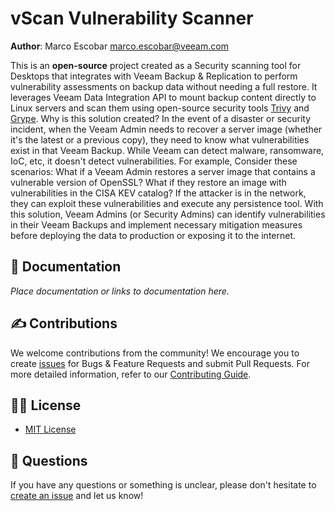 # vScan Vulnerability Scanner
**Author**: Marco Escobar marco.escobar@veeam.com

This is an **open-source** project created as a Security scanning tool for Desktops that integrates with Veeam Backup & Replication to perform vulnerability assessments on backup data without needing a full restore. 
It leverages Veeam Data Integration API to mount backup content directly to Linux servers and scan them using open-source security tools [Trivy](https://github.com/aquasecurity/trivy) and [Grype](https://github.com/anchore/grype).
Why is this solution created? In the event of a disaster or security incident, when the Veeam Admin needs to recover a server image (whether it's the latest or a previous copy), they need to know what vulnerabilities exist in that Veeam Backup.
While Veeam can detect malware, ransomware, IoC, etc,  it doesn't detect vulnerabilities. 
For example, Consider these scenarios: What if a Veeam Admin restores a server image that contains a vulnerable version of OpenSSL? What if they restore an image with vulnerabilities in the CISA KEV catalog? 
If the attacker is in the network, they can exploit these vulnerabilities and execute any persistence tool.
With this solution, Veeam Admins (or Security Admins) can identify vulnerabilities in their Veeam Backups and implement necessary mitigation measures before deploying the data to production or exposing it to the internet.


## 📗 Documentation

_Place documentation or links to documentation here._

## ✍ Contributions

We welcome contributions from the community! We encourage you to create [issues](https://github.com/VeeamHub/{repo-name}/issues/new/choose) for Bugs & Feature Requests and submit Pull Requests. For more detailed information, refer to our [Contributing Guide](CONTRIBUTING.md).

## 🤝🏾 License

* [MIT License](LICENSE)

## 🤔 Questions

If you have any questions or something is unclear, please don't hesitate to [create an issue](https://github.com/VeeamHub/{repo-name}/issues/new/choose) and let us know!
